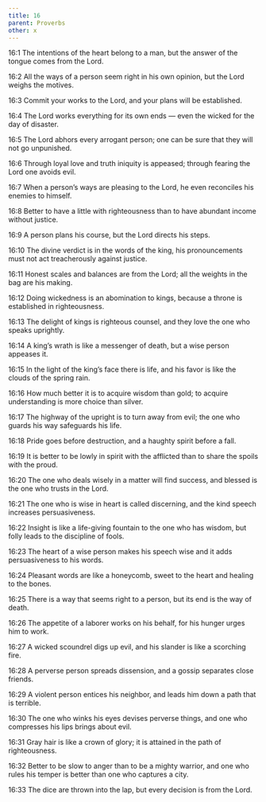 ```yaml
---
title: 16
parent: Proverbs
other: x
---
```


<a name="16:1">16:1</a> The intentions of the heart belong to a man, but the answer of the tongue comes from the Lord.

<a name="16:2">16:2</a> All the ways of a person seem right in his own opinion, but the Lord weighs the motives.

<a name="16:3">16:3</a> Commit your works to the Lord, and your plans will be established.

<a name="16:4">16:4</a> The Lord works everything for its own ends —  even the wicked for the day of disaster.

<a name="16:5">16:5</a> The Lord abhors every arrogant person; one can be sure that they will not go unpunished.

<a name="16:6">16:6</a> Through loyal love and truth iniquity is appeased; through fearing the Lord one avoids evil.

<a name="16:7">16:7</a> When a person’s ways are pleasing to the Lord, he even reconciles his enemies to himself.

<a name="16:8">16:8</a> Better to have a little with righteousness than to have abundant income without justice.

<a name="16:9">16:9</a> A person plans his course, but the Lord directs his steps.

<a name="16:10">16:10</a> The divine verdict is in the words of the king, his pronouncements must not act treacherously against justice.

<a name="16:11">16:11</a> Honest scales and balances are from the Lord; all the weights in the bag are his making.

<a name="16:12">16:12</a> Doing wickedness is an abomination to kings, because a throne is established in righteousness.

<a name="16:13">16:13</a> The delight of kings is righteous counsel, and they love the one who speaks uprightly.

<a name="16:14">16:14</a> A king’s wrath is like a messenger of death, but a wise person appeases it.

<a name="16:15">16:15</a> In the light of the king’s face there is life, and his favor is like the clouds of the spring rain.

<a name="16:16">16:16</a> How much better it is to acquire wisdom than gold; to acquire understanding is more choice than silver.

<a name="16:17">16:17</a> The highway of the upright is to turn away from evil; the one who guards his way safeguards his life.

<a name="16:18">16:18</a> Pride goes before destruction, and a haughty spirit before a fall.

<a name="16:19">16:19</a> It is better to be lowly in spirit with the afflicted than to share the spoils with the proud.

<a name="16:20">16:20</a> The one who deals wisely in a matter will find success, and blessed is the one who trusts in the Lord.

<a name="16:21">16:21</a> The one who is wise in heart is called discerning, and the kind speech increases persuasiveness.

<a name="16:22">16:22</a> Insight is like a life-giving fountain to the one who has wisdom, but folly leads to the discipline of fools.

<a name="16:23">16:23</a> The heart of a wise person makes his speech wise and it adds persuasiveness to his words.

<a name="16:24">16:24</a> Pleasant words are like a honeycomb, sweet to the heart and healing to the bones.

<a name="16:25">16:25</a> There is a way that seems right to a person, but its end is the way of death.

<a name="16:26">16:26</a> The appetite of a laborer works on his behalf, for his hunger urges him to work.

<a name="16:27">16:27</a> A wicked scoundrel digs up evil, and his slander is like a scorching fire.

<a name="16:28">16:28</a> A perverse person spreads dissension, and a gossip separates close friends.

<a name="16:29">16:29</a> A violent person entices his neighbor, and leads him down a path that is terrible.

<a name="16:30">16:30</a> The one who winks his eyes devises perverse things, and one who compresses his lips brings about evil.

<a name="16:31">16:31</a> Gray hair is like a crown of glory; it is attained in the path of righteousness.

<a name="16:32">16:32</a> Better to be slow to anger than to be a mighty warrior, and one who rules his temper is better than one who captures a city.

<a name="16:33">16:33</a> The dice are thrown into the lap, but every decision is from the Lord.
